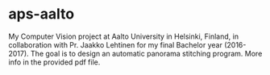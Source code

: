 # aps-aalto
My Computer Vision project at Aalto University in Helsinki, Finland, in collaboration with Pr. Jaakko Lehtinen for my final Bachelor year (2016-2017). The goal is to design an automatic panorama stitching program. More info in the provided pdf file.
